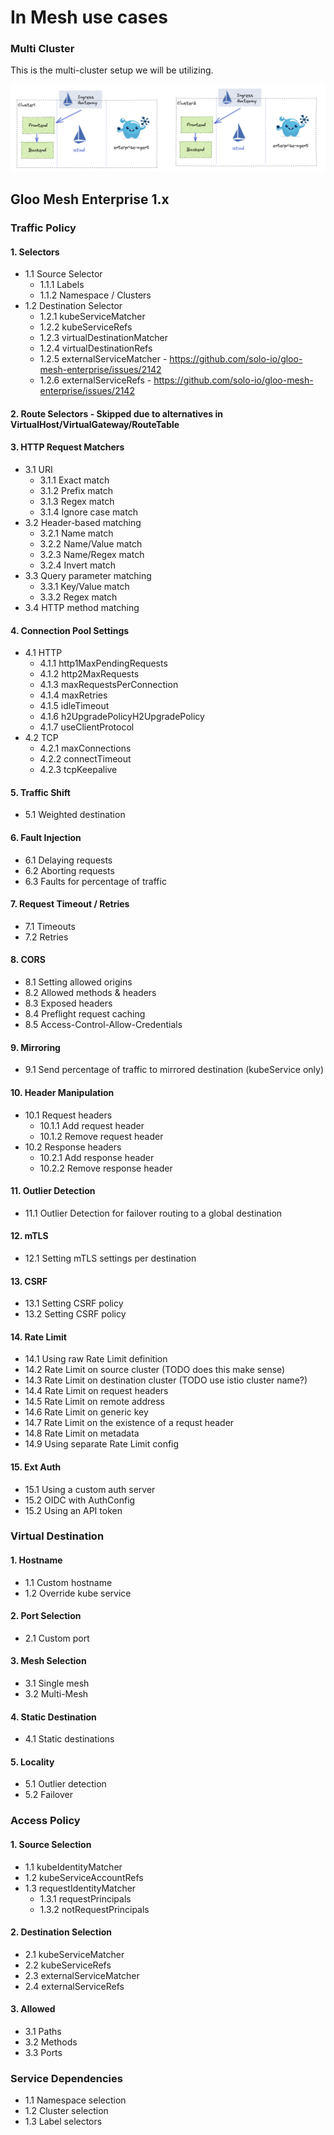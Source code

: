 # In Mesh use cases

### Multi Cluster

This is the multi-cluster setup we will be utilizing. 

![](./multi-cluster-ptp.png)

## Gloo Mesh Enterprise 1.x

### Traffic Policy

#### 1. Selectors
* 1.1 Source Selector
  * 1.1.1 Labels
  * 1.1.2 Namespace / Clusters
* 1.2 Destination Selector
  * 1.2.1 kubeServiceMatcher
  * 1.2.2 kubeServiceRefs
  * 1.2.3 virtualDestinationMatcher
  * 1.2.4 virtualDestinationRefs
  * 1.2.5 externalServiceMatcher - https://github.com/solo-io/gloo-mesh-enterprise/issues/2142
  * 1.2.6 externalServiceRefs - https://github.com/solo-io/gloo-mesh-enterprise/issues/2142

#### 2. Route Selectors - Skipped due to alternatives in VirtualHost/VirtualGateway/RouteTable

#### 3. HTTP Request Matchers
- 3.1 URI
  - 3.1.1 Exact match
  - 3.1.2 Prefix match
  - 3.1.3 Regex match
  - 3.1.4 Ignore case match
- 3.2 Header-based matching
  - 3.2.1 Name match
  - 3.2.2 Name/Value match
  - 3.2.3 Name/Regex match
  - 3.2.4 Invert match
- 3.3 Query parameter matching
  - 3.3.1 Key/Value match
  - 3.3.2 Regex match
- 3.4 HTTP method matching

#### 4. Connection Pool Settings
- 4.1 HTTP
  - 4.1.1 http1MaxPendingRequests
  - 4.1.2 http2MaxRequests
  - 4.1.3 maxRequestsPerConnection
  - 4.1.4 maxRetries
  - 4.1.5 idleTimeout
  - 4.1.6 h2UpgradePolicyH2UpgradePolicy 		
  - 4.1.7 useClientProtocol
- 4.2 TCP
  - 4.2.1 maxConnections
  - 4.2.2 connectTimeout
  - 4.2.3 tcpKeepalive

#### 5. Traffic Shift
- 5.1 Weighted destination

#### 6. Fault Injection
- 6.1 Delaying requests
- 6.2 Aborting requests
- 6.3 Faults for percentage of traffic

#### 7. Request Timeout / Retries
- 7.1 Timeouts
- 7.2 Retries

#### 8. CORS
- 8.1 Setting allowed origins
- 8.2 Allowed methods & headers
- 8.3 Exposed headers
- 8.4 Preflight request caching
- 8.5 Access-Control-Allow-Credentials

#### 9. Mirroring
- 9.1 Send percentage of traffic to mirrored destination (kubeService only)

#### 10. Header Manipulation
- 10.1 Request headers
  - 10.1.1 Add request header
  - 10.1.2 Remove request header
- 10.2 Response headers
  - 10.2.1 Add response header
  - 10.2.2 Remove response header

#### 11. Outlier Detection
- 11.1 Outlier Detection for failover routing to a global destination

#### 12. mTLS
- 12.1 Setting mTLS settings per destination

#### 13. CSRF
- 13.1 Setting CSRF policy
- 13.2 Setting CSRF policy

#### 14. Rate Limit
- 14.1 Using raw Rate Limit definition
- 14.2 Rate Limit on source cluster  (TODO does this make sense)
- 14.3 Rate Limit on destination cluster (TODO use istio cluster name?)
- 14.4 Rate Limit on request headers
- 14.5 Rate Limit on remote address
- 14.6 Rate Limit on generic key
- 14.7 Rate Limit on the existence of a requst header
- 14.8 Rate Limit on metadata
- 14.9 Using separate Rate Limit config

#### 15. Ext Auth
- 15.1 Using a custom auth server
- 15.2 OIDC with AuthConfig
- 15.2 Using an API token

### Virtual Destination

#### 1. Hostname
- 1.1 Custom hostname
- 1.2 Override kube service

#### 2. Port Selection
- 2.1 Custom port

#### 3. Mesh Selection
- 3.1 Single mesh
- 3.2 Multi-Mesh

#### 4. Static Destination
- 4.1 Static destinations

#### 5. Locality
- 5.1 Outlier detection
- 5.2 Failover

### Access Policy

#### 1. Source Selection
- 1.1 kubeIdentityMatcher
- 1.2 kubeServiceAccountRefs
- 1.3 requestIdentityMatcher
  - 1.3.1 requestPrincipals
  - 1.3.2 notRequestPrincipals

#### 2. Destination Selection
- 2.1 kubeServiceMatcher
- 2.2 kubeServiceRefs
- 2.3 externalServiceMatcher
- 2.4 externalServiceRefs

#### 3. Allowed
- 3.1 Paths
- 3.2 Methods
- 3.3 Ports

### Service Dependencies
- 1.1 Namespace selection
- 1.2 Cluster selection
- 1.3 Label selectors